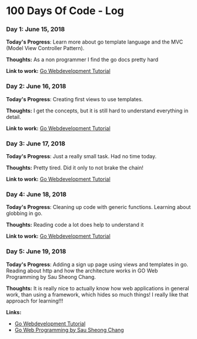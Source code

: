 # 100 Days Of Code - Log

### Day 1: June 15, 2018

**Today's Progress**: Learn more about go template language and the MVC (Model View Controller Pattern).

**Thoughts:** As a non programmer I find the go docs pretty hard

**Link to work:** [Go Webdevelopment Tutorial](https://www.usegolang.com/)

### Day 2: June 16, 2018

**Today's Progress**: Creating first views to use templates.

**Thoughts:** I get the concepts, but it is still hard to understand everything in detail.

**Link to work:** [Go Webdevelopment Tutorial](https://www.usegolang.com/)

### Day 3: June 17, 2018

**Today's Progress**: Just a really small task. Had no time today.

**Thoughts:** Pretty tired. Did it only to not brake the chain!

**Link to work:** [Go Webdevelopment Tutorial](https://www.usegolang.com/)

### Day 4: June 18, 2018

**Today's Progress**: Cleaning up code with generic functions. Learning about globbing in go.

**Thoughts:** Reading code a lot does help to understand it

**Link to work:** [Go Webdevelopment Tutorial](https://www.usegolang.com/)

### Day 5: June 19, 2018

**Today's Progress**: Adding a sign up page using views and templates in go.
Reading about http and how the architecture works in GO Web Programming by Sau Sheong Chang.

**Thoughts:** It is really nice to actually know how web applications in general work, than using a framework, which hides so much things!
I really like that approach for learning!!!

**Links:** 
* [Go Webdevelopment Tutorial](https://www.usegolang.com/)
* [Go Web Programming by Sau Sheong Chang](https://www.manning.com/books/go-web-programming)